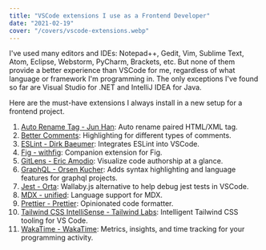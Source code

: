 ```yaml
---
title: "VSCode extensions I use as a Frontend Developer"
date: "2021-02-19"
cover: "/covers/vscode-extensions.webp"
---
```


I've used many editors and IDEs: Notepad++, Gedit, Vim, Sublime Text, Atom, Eclipse, Webstorm, PyCharm, Brackets, etc. But none of them provide a better experience than VSCode for me, regardless of what language or framework I'm programming in. The only exceptions I've found so far are Visual Studio for .NET and IntelliJ IDEA for Java.

Here are the must-have extensions I always install in a new setup for a frontend project.

1. [Auto Rename Tag - Jun Han][1]: Auto rename paired HTML/XML tag.
1. [Better Comments][8]: Highlighting for different types of comments.
1. [ESLint - Dirk Baeumer][7]: Integrates ESLint into VSCode.
1. [Fig - withfig][2]: Companion extension for Fig.
1. [GitLens - Eric Amodio][3]: Visualize code authorship at a glance.
1. [GraphQL - Orsen Kucher][9]: Adds syntax highlighting and language features for graphql projects.
1. [Jest - Orta][4]: Wallaby.js alternative to help debug jest tests in VSCode.
1. [MDX - unified][10]: Language support for MDX.
1. [Prettier - Prettier][5]: Opinionated code formatter.
1. [Tailwind CSS IntelliSense - Tailwind Labs][6]: Intelligent Tailwind CSS tooling for VS Code.
1. [WakaTime - WakaTime][11]: Metrics, insights, and time tracking for your programming activity.

[1]: https://marketplace.visualstudio.com/items?itemName=formulahendry.auto-rename-tag
[2]: https://fig.io/docs/support/vscode-integration
[3]: https://marketplace.visualstudio.com/items?itemName=eamodio.gitlens
[4]: https://marketplace.visualstudio.com/items?itemName=Orta.vscode-jest
[5]: https://marketplace.visualstudio.com/items?itemName=esbenp.prettier-vscode
[6]: https://marketplace.visualstudio.com/items?itemName=bradlc.vscode-tailwindcss
[7]: https://marketplace.visualstudio.com/items?itemName=dbaeumer.vscode-eslint
[8]: https://marketplace.visualstudio.com/items?itemName=aaron-bond.better-comments
[9]: https://marketplace.visualstudio.com/items?itemName=orsenkucher.vscode-graphql
[10]: https://marketplace.visualstudio.com/items?itemName=unifiedjs.vscode-mdx
[11]: https://marketplace.visualstudio.com/items?itemName=WakaTime.vscode-wakatime
